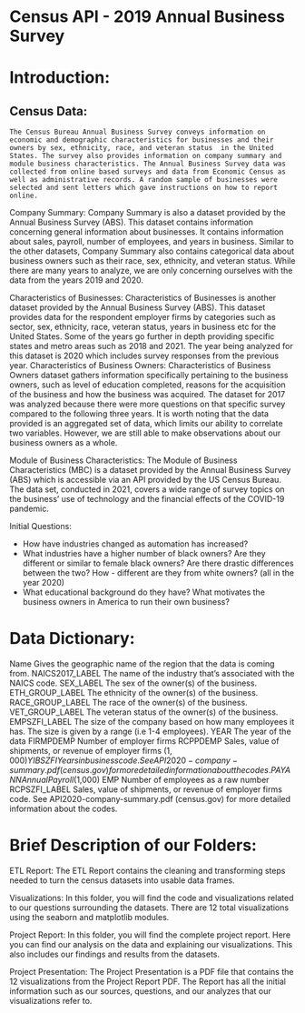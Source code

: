 # Census API - 2019 Annual Business Survey

# Introduction:

## Census Data:
	The Census Bureau Annual Business Survey conveys information on economic and demographic characteristics for businesses and their owners by sex, ethnicity, race, and veteran status  in the United States. The survey also provides information on company summary and module business characteristics. The Annual Business Survey data was collected from online based surveys and data from Economic Census as well as administrative records. A random sample of businesses were selected and sent letters which gave instructions on how to report online. 

Company Summary: 
	Company Summary is also a dataset provided by the Annual Business Survey (ABS). This dataset contains information concerning general information about businesses. It contains information about sales, payroll, number of employees, and years in business. Similar to the other datasets, Company Summary also contains categorical data about business owners such as their race, sex, ethnicity, and veteran status. While there are many years to analyze, we are only concerning ourselves with the data from the years 2019 and 2020. 

Characteristics of Businesses: 
	Characteristics of Businesses is another dataset provided by the Annual Business Survey (ABS). This dataset provides data for the respondent employer firms by categories such as sector, sex, ethnicity, race, veteran status, years in business etc for the United States. Some of the years go further in depth providing specific states and metro areas such as 2018 and 2021. The year being analyzed for this dataset is 2020 which includes survey responses from the previous year.
Characteristics of Business Owners:
Characteristics of Business Owners dataset gathers information specifically pertaining to the business owners, such as level of education completed, reasons for the acquisition of the business and how the business was acquired. The dataset for 2017 was analyzed because there were more questions on that specific survey compared to the following three years. It is worth noting that the data provided is an aggregated set of data, which limits our ability to correlate two variables. However, we are still able to make observations about our business owners as a whole.

Module of Business Characteristics:
	The Module of Business Characteristics (MBC) is a dataset provided by the Annual Business Survey (ABS) which is accessible via an API provided by the US Census Bureau. The data set, conducted in 2021, covers a wide range of survey topics on the business’ use of technology and the financial effects of the COVID-19 pandemic. 

Initial Questions:
- How have industries changed as automation has increased?
- What industries have a higher number of black owners? Are they different or similar to female black owners? Are there drastic differences between the two? How -
different are they from white owners? (all in the year 2020)
- What educational background do they have? What motivates the business owners in America to run their own business? 

# Data Dictionary:
Name
Gives the geographic name of the region that the data is coming from.
NAICS2017_LABEL
The name of the industry that’s associated with the NAICS code. 
SEX_LABEL
The sex of the owner(s) of the business.
ETH_GROUP_LABEL
The ethnicity of the owner(s) of the business.
RACE_GROUP_LABEL
The race of the owner(s) of the business.
VET_GROUP_LABEL
The veteran status of the owner(s) of the business.
EMPSZFI_LABEL
The size of the company based on how many employees it has. The size is given by a range (i.e 1-4 employees).
YEAR
The year of the data 
FIRMPDEMP
Number of employer firms 
RCPPDEMP
Sales, value of shipments, or revenue of employer firms ($1,000)
YIBSZFI
Years in business code. See API2020-company-summary.pdf (census.gov) for more detailed information about the codes. 
PAYANN
Annual Payroll ($1,000)
EMP
Number of employees as a raw number 
RCPSZFI_LABEL
Sales, value of shipments, or revenue of employer firms code. See API2020-company-summary.pdf (census.gov) for more detailed information about the codes. 

# Brief Description of our Folders:

ETL Report:
	The ETL Report contains the cleaning and transforming steps needed to turn the census datasets into usable data frames. 

Visualizations:
	In this folder, you will find the code and visualizations related to our questions surrounding the datasets. There are 12 total visualizations using the seaborn and matplotlib modules. 

Project Report:
	In this folder, you will find the complete project report. Here you can find our analysis on the data and explaining our visualizations. This also includes our findings and results from the datasets.

Project Presentation: 
	The Project Presentation is a PDF file that contains the 12 visualizations from the Project Report PDF. The Report has all the initial information such as our sources, questions, and our analyzes that our visualizations refer to. 



